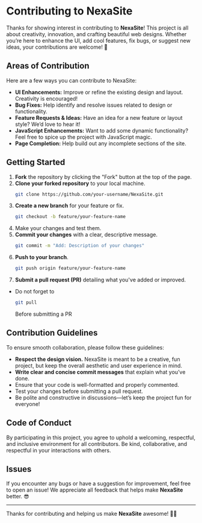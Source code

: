 # Contributing to NexaSite

Thanks for showing interest in contributing to **NexaSite**! This project is all about creativity, innovation, and crafting beautiful web designs. Whether you’re here to enhance the UI, add cool features, fix bugs, or suggest new ideas, your contributions are welcome! 🚀

## Areas of Contribution
Here are a few ways you can contribute to NexaSite:
- **UI Enhancements:** Improve or refine the existing design and layout. Creativity is encouraged!
- **Bug Fixes:** Help identify and resolve issues related to design or functionality.
- **Feature Requests & Ideas:** Have an idea for a new feature or layout style? We’d love to hear it!
- **JavaScript Enhancements:** Want to add some dynamic functionality? Feel free to spice up the project with JavaScript magic.
- **Page Completion:** Help build out any incomplete sections of the site.

## Getting Started
1. **Fork** the repository by clicking the "Fork" button at the top of the page.
2. **Clone your forked repository** to your local machine.
    ```bash
    git clone https://github.com/your-username/NexaSite.git
    ```
3. **Create a new branch** for your feature or fix.
    ```bash
    git checkout -b feature/your-feature-name
    ```
4. Make your changes and test them.
5. **Commit your changes** with a clear, descriptive message.
    ```bash
    git commit -m "Add: Description of your changes"
    ```
6. **Push to your branch**.
    ```bash
    git push origin feature/your-feature-name
    ```
7. **Submit a pull request (PR)** detailing what you've added or improved.
- Do not forget to 
  ```bash
  git pull 
  ```
  Before submitting a PR 
## Contribution Guidelines
To ensure smooth collaboration, please follow these guidelines:
- **Respect the design vision.** NexaSite is meant to be a creative, fun project, but keep the overall aesthetic and user experience in mind.
- **Write clear and concise commit messages** that explain what you’ve done.
- Ensure that your code is well-formatted and properly commented.
- Test your changes before submitting a pull request.
- Be polite and constructive in discussions—let’s keep the project fun for everyone!

## Code of Conduct
By participating in this project, you agree to uphold a welcoming, respectful, and inclusive environment for all contributors. Be kind, collaborative, and respectful in your interactions with others.

## Issues
If you encounter any bugs or have a suggestion for improvement, feel free to open an issue! We appreciate all feedback that helps make **NexaSite** better. 😎

---

Thanks for contributing and helping us make **NexaSite** awesome! 🎨✨
